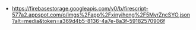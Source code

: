 - https://firebasestorage.googleapis.com/v0/b/firescript-577a2.appspot.com/o/imgs%2Fapp%2Fxinyiheng%2F5MyrZncSYO.json?alt=media&token=a369d4b5-8136-4a7e-8a3f-59182570906f
